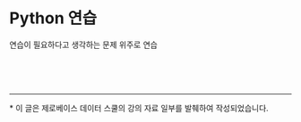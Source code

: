 # Python 연습

연습이 필요하다고 생각하는 문제 위주로 연습

<br><br><br><hr><p>* 이 글은 제로베이스 데이터 스쿨의 강의 자료 일부를 발췌하여 작성되었습니다.</p>
